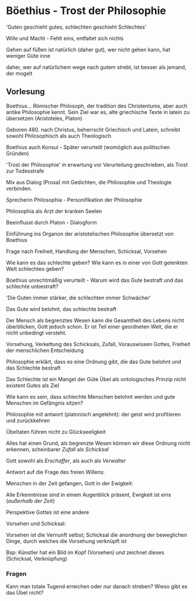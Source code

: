 # Böethius - Trost der Philosophie

'Guten geschieht gutes, schlechten geschieht Schlechtes'

Wille und Macht - Fehlt eins, entfaltet sich nichts

Gehen auf füßen ist natürlich (daher gut), wer nicht gehen kann, hat weniger Güte inne

daher, wer auf natürlichem wege nach gutem strebt, ist besser als jemand, der mogelt


## Vorlesung

Boethius... Römischer Philosoph, der tradition des Christentums, aber auch antike Philosophie kennt. Sein Ziel war es, alte griechische Texte in latein zu übersetzen (Aristoteles, Platon)

Geboren 480. nach Christus, beherrscht Griechisch und Latein, schreibt sowohl Philosophisch als auch Theologisch

Boethius auch Konsul - Später verurteilt (womöglich aus politischen Gründen)

'Trost der Philosophie' in erwartung vor Verurteilung geschrieben, als Trost zur Todesstrafe

Mix aus Dialog (Prosa) mit Gedichten, die Philosophie und Theologie verbinden.

Sprecherin Philosophia - Personifikation der Philosophie

Philosophia als Arzt der kranken Seelen

Beeinflusst durch Platon - Dialogform

Einführung ins Organon der aristotelischen Philosophie übersetzt von Boethius

Frage nach Freiheit, Handlung der Menschen, Schicksal, Vorsehen

Wie kann es das schlechte geben?
Wie kann es in einer von Gott gelenkten Welt schlechtes geben?

Boethius unrechtmäßig verurteilt - Warum wird das Gute bestraft und das schlechte unbestraft?

'Die Guten immer stärker, die schlechten immer Schwächer'

Das Gute wird belohnt, das schlechte bestraft

Der Mensch als begrenztes Wesen kann die Gesamtheit des Lebens nicht überblicken, Gott jedoch schon. Er ist Teil einer geordneten Welt, die er nicht unbedingt versteht.

Vorsehung, Verkettung des Schicksals, Zufall, Vorauswissen Gottes, Freiheit der menschlichen Entscheidung

Philosophie erklärt, dass es eine Ordnung gibt, die das Gute belohnt und das Schlechte bestraft

Das Schlechte ist ein Mangel der Güte
Übel als ontologisches Prinzip nicht existent
Gutes als Ziel


Wie kann es sein, dass schlechte Menschen belohnt werden und gute Menschen im Gefängnis sitzen?

Philosophie mit antwort (platonisch angelehnt): der geist wird profitieren und zurückkehren

Übeltaten führen nicht zu Glückseeligkeit

Alles hat einen Grund, als begrenzte Wesen können wir diese Ordnung nicht erkennen, scheinbarer *Zufall* als *Schicksal*

Gott sowohl als *Erschaffer*, als auch als *Verwalter*

Antwort auf die Frage des freien Willens:

Menschen in der Zeit gefangen, Gott in der Ewigkeit:

Alle Erkenntnisse sind in einem Augenblick präsent, Ewigkeit ist eins (*außerhalb der Zeit*)

Perspektive Gottes ist eine andere

Vorsehen und Schicksal:

Vorsehen ist die Vernunft selbst; Schicksal die anordnung der beweglichen Dinge, durch welches die Vorsehung verknüpft ist

Bsp: Künstler hat ein Bild im Kopf (Vorsehen) und zeichnet dieses (Schicksal, Verknüpfung)

### Fragen

Kann man totale Tugend erreichen oder nur danach streben?
Wieso gibt es das Übel nicht?
